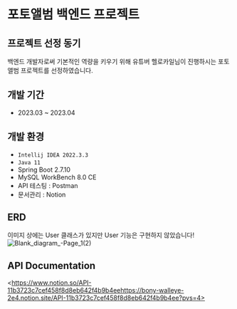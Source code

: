# 포토앨범 백엔드 프로젝트

## 프로젝트 선정 동기
백엔드 개발자로써 기본적인 역량을 키우기 위해 유튜버 헬로카일님이 진행하시는 포토앨범 프로젝트를 선정하였습니다.

## 개발 기간
* 2023.03 ~ 2023.04

## 개발 환경
- `Intellij IDEA 2022.3.3`
- `Java 11`
- Spring Boot 2.7.10
- MySQL WorkBench 8.0 CE
- API 테스팅 : Postman
- 문서관리 : Notion

## ERD
이미지 상에는 User 클래스가 있지만 User 기능은 구현하지 않았습니다!
![Blank_diagram_-_Page_1_(2)](https://github.com/KangMinBeom/photoalbum/assets/109460223/40817f09-295c-49ff-939d-31d098e76f3b)

## API Documentation
<[<https://www.notion.so/API-11b3723c7cef458f8d8eb642f4b9b4ee>](https://bony-walleye-2e4.notion.site/API-11b3723c7cef458f8d8eb642f4b9b4ee?pvs=4)https://bony-walleye-2e4.notion.site/API-11b3723c7cef458f8d8eb642f4b9b4ee?pvs=4>

